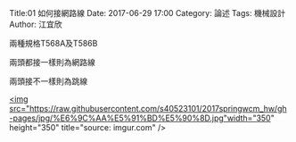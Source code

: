 Title:01 如何接網路線 
Date: 2017-06-29 17:00 
Category: 論述
Tags: 機械設計
Author: 江宜欣 

兩種規格T568A及T586B

兩頭都接一樣則為網路線

兩頭接不一樣則為跳線

<a href="https://raw.githubusercontent.com/s40523101/2017springwcm_hw/gh-pages/jpg/%E6%9C%AA%E5%91%BD%E5%90%8D.jpg"><img src="https://raw.githubusercontent.com/s40523101/2017springwcm_hw/gh-pages/jpg/%E6%9C%AA%E5%91%BD%E5%90%8D.jpg"width="350" height="350" title="source: imgur.com" /></a>